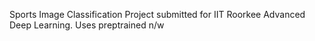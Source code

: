 Sports Image Classification Project submitted for IIT Roorkee Advanced Deep Learning.
Uses preptrained n/w 
